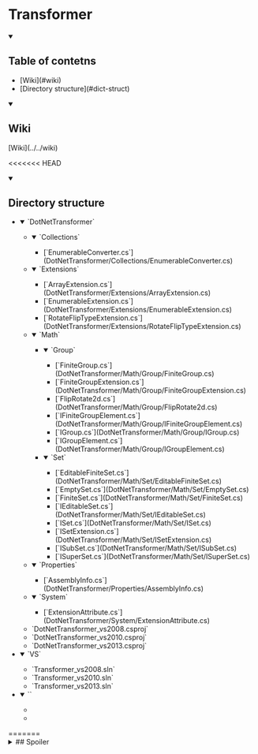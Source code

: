 # Transformer

<details open="open">
	<summary><h2 id="toc">Table of contetns</h2></summary>
	<ul>
		<li>[Wiki](#wiki)</li>
		<li>[Directory structure](#dict-struct)</li>
	</ul>
</details>

<details open="open">
	<summary><h2 id="wiki">Wiki</h2></summary>
	[Wiki](../../wiki)
</details>

<<<<<<< HEAD
<details open="open">
	<summary><h2 id="dict-struct">Directory structure</h2></summary>
	<ul>
		<li>
			<details open="open">
				<summary>`DotNetTransformer`</summary>
				<ul>
					<li>
						<details open="open">
							<summary>`Collections`</summary>
							<ul>
								<li>[`EnumerableConverter.cs`](DotNetTransformer/Collections/EnumerableConverter.cs)</li>
							</ul>
						</details>
					</li>
					<li>
						<details open="open">
							<summary>`Extensions`</summary>
							<ul>
								<li>[`ArrayExtension.cs`](DotNetTransformer/Extensions/ArrayExtension.cs)</li>
								<li>[`EnumerableExtension.cs`](DotNetTransformer/Extensions/EnumerableExtension.cs)</li>
								<li>[`RotateFlipTypeExtension.cs`](DotNetTransformer/Extensions/RotateFlipTypeExtension.cs)</li>
							</ul>
						</details>
					</li>
					<li>
						<details open="open">
							<summary>`Math`</summary>
							<ul>
								<li>
									<details open="open">
										<summary>`Group`</summary>
										<ul>
											<li>[`FiniteGroup.cs`](DotNetTransformer/Math/Group/FiniteGroup.cs)</li>
											<li>[`FiniteGroupExtension.cs`](DotNetTransformer/Math/Group/FiniteGroupExtension.cs)</li>
											<li>[`FlipRotate2d.cs`](DotNetTransformer/Math/Group/FlipRotate2d.cs)</li>
											<li>[`IFiniteGroupElement.cs`](DotNetTransformer/Math/Group/IFiniteGroupElement.cs)</li>
											<li>[`IGroup.cs`](DotNetTransformer/Math/Group/IGroup.cs)</li>
											<li>[`IGroupElement.cs`](DotNetTransformer/Math/Group/IGroupElement.cs)</li>
										</ul>
									</details>
								</li>
								<li>
									<details open="open">
										<summary>`Set`</summary>
										<ul>
											<li>[`EditableFiniteSet.cs`](DotNetTransformer/Math/Set/EditableFiniteSet.cs)</li>
											<li>[`EmptySet.cs`](DotNetTransformer/Math/Set/EmptySet.cs)</li>
											<li>[`FiniteSet.cs`](DotNetTransformer/Math/Set/FiniteSet.cs)</li>
											<li>[`IEditableSet.cs`](DotNetTransformer/Math/Set/IEditableSet.cs)</li>
											<li>[`ISet.cs`](DotNetTransformer/Math/Set/ISet.cs)</li>
											<li>[`ISetExtension.cs`](DotNetTransformer/Math/Set/ISetExtension.cs)</li>
											<li>[`ISubSet.cs`](DotNetTransformer/Math/Set/ISubSet.cs)</li>
											<li>[`ISuperSet.cs`](DotNetTransformer/Math/Set/ISuperSet.cs)</li>
										</ul>
									</details>
								</li>
							</ul>
						</details>
					</li>
					<li>
						<details open="open">
							<summary>`Properties`</summary>
							<ul>
								<li>[`AssemblyInfo.cs`](DotNetTransformer/Properties/AssemblyInfo.cs)</li>
							</ul>
						</details>
					</li>
					<li>
						<details open="open">
							<summary>`System`</summary>
							<ul>
								<li>[`ExtensionAttribute.cs`](DotNetTransformer/System/ExtensionAttribute.cs)</li>
							</ul>
						</details>
					</li>
					<li>`DotNetTransformer_vs2008.csproj`</li>
					<li>`DotNetTransformer_vs2010.csproj`</li>
					<li>`DotNetTransformer_vs2013.csproj`</li>
				</ul>
			</details>
		</li>
		<li>
			<details open="open">
				<summary>`VS`</summary>
				<ul>
					<li>`Transformer_vs2008.sln`</li>
					<li>`Transformer_vs2010.sln`</li>
					<li>`Transformer_vs2013.sln`</li>
				</ul>
			</details>
		</li>
		<li>
			<details open="open">
				<summary>``</summary>
				<ul>
					<li></li>
					<li></li>
				</ul>
			</details>
		</li>
	</ul>
=======
<details>
	<summary>
		## Spoiler
	</summary>
	Details
>>>>>>> 6b7b9d050efd29bcb205112ad0727175337463b7
</details>
